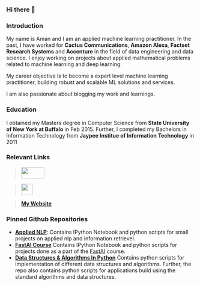 ### Hi there 👋

### Introduction

My name is Aman and I am an applied machine learning practitioner. In the past, I have worked for **Cactus Communications**, **Amazon Alexa**, **Factset Research Systems** and **Accenture** in the field of data engineering and data science. I enjoy working on projects about applied mathematical problems related to machine learning and deep learning.

My career objective is to become a expert level machine learning practitioner, building robust and scalable ML solutions and services.


I am also passionate about blogging my work and learnings.

### Education
I obtained my Masters degree in Computer Science from **State University of New York at Buffalo** in Feb 2015. Further, I completed my Bachelors in Information Technology from **Jaypee Institue of Information Technology** in 2011

### Relevant Links

> [<img src="https://www.kaggle.com/static/images/logos/kaggle-logo-gray-300.png" width="61" height="30">](https://www.kaggle.com/aman196037/code)

> [<img src="https://brand.linkedin.com/content/dam/me/brand/en-us/brand-home/logos/In-Blue-Logo.png.original.png" width="30" height="30">](https://www.linkedin.com/in/amanalok/)

> [**My Website**](https://amanalok.gitbook.io/fun/)

### Pinned Github Repositories

* [**Applied NLP**](https://github.com/amanalok/anlp): Contains IPython Notebook and python scripts for small projects on applied nlp and information retrievel.
* [**FastAI Course**](https://github.com/amanalok/fastai-course) Contains IPython Notebook and python scripts for projects done as a part of the [FastAI](https://course.fast.ai) course.
* [**Data Structures & Algorithms In Python**](https://github.com/amanalok/python-dsa) Contains python scripts for implementation of different data structures and algorithms. Further, the repo also contains python scripts for applications build using the standard algorithms and data structures.

<!--
**amanalok/amanalok** is a ✨ _special_ ✨ repository because its `README.md` (this file) appears on your GitHub profile.

Here are some ideas to get you started:

- 🔭 I’m currently working on ...
- 🌱 I’m currently learning ...
- 👯 I’m looking to collaborate on ...
- 🤔 I’m looking for help with ...
- 💬 Ask me about ...
- 📫 How to reach me: ...
- 😄 Pronouns: ...
- ⚡ Fun fact: ...
-->
